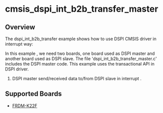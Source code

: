 # cmsis_dspi_int_b2b_transfer_master

## Overview
The dspi_int_b2b_transfer example shows how to use DSPI CMSIS driver in interrupt way:

In this example , we need two boards, one board used as DSPI master and another board used as DSPI slave.
The file 'dspi_int_b2b_transfer_master.c' includes the DSPI master code.
This example uses the transactional API in DSPI driver.

1. DSPI master send/received data to/from DSPI slave in interrupt .

## Supported Boards
- [FRDM-K22F](../../../../_boards/frdmk22f/cmsis_driver_examples/dspi/int_b2b_transfer/master/example_board_readme.md)
